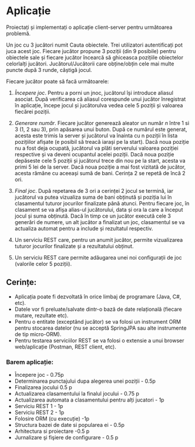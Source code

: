 # Aplicație

Proiectați și implementați o aplicație client-server pentru următoarea problemă.

Un joc cu 3 jucători numit Cauta obiectele. Trei utilizatori autentificați pot juca acest joc. Fiecare jucător propune 3 poziții (din 9 posibile) pentru obiectele sale și fiecare jucător încearcă să ghiceasca pozițiile obiectelor celorlalți jucători. Jucătorul/Jucătorii care obține/obțin cele mai multe puncte după 3 runde, câștigă jocul.

Fiecare jucător poate să facă următoarele:

1. _Începere joc_. Pentru a porni un jnoc, jucătorul își introduce aliasul asociat. După verificarea că aliasul corespunde unui jucător înregistrat în aplicație, începe jocul și jucătorulva vedea cele 5 poziții și valoarea fiecărei poziții.

2. _Generare număr_. Fiecare jucător generează aleator un număr _n_ între 1 si 3 (1, 2 sau 3), prin apăsarea unui buton. După ce numărul este generat, acesta este trimis la server și jucătorul va înainta cu n poziții în lista pozițiilor afișate (e posibil să treacă iarași pe la start). Dacă noua poziție nu a fost deja ocupată, jucătorul va plăti serverului valoarea poziției respective și va deveni ocupantul acelei poziții. Dacă noua poziție depăseste cele 5 poziții și jucătorul trece din nou pe la start, acesta va primi 5 lei de la server. Dacă noua poziție a mai fost vizitată de jucător, acesta rămâne cu aceeași sumă de bani. Cerința 2 se repetă de încă 2 ori.

3. _Final joc_. După repetarea de 3 ori a cerinței 2 jocul se termină, iar jucătorul va putea vizualiza suma de bani obținută și poziția lui în clasamentul tuturor jocurilor finalizate până atunci. Pentru fiecare joc, în clasament se va afișa alias-ul jucătorului, data și ora la care a început jocul și suma obținută. Dacă în timp ce un jucător execută cele 3 generări de numere, un alt jucător a finalizat un joc, clasamentul se va actualiza automat pentru a include și rezultatul respectiv.

4. Un serviciu REST care, pentru un anumit jucător, permite vizualizarea tuturor jocurilor finalizate și a rezultatului obținut.
5. Un serviciu REST care permite adăugarea unei noi configurații de joc (valorile celor 5 poziții).

## Cerințe:

- Aplicația poate fi dezvoltată în orice limbaj de programare (Java, C#, etc).
- Datele vor fi preluate/salvate dintr-o bază de date relațională (fiecare mutare, rezultate etc).
- Pentru o entitate (exceptând jucător) se va folosi un instrument ORM pentru stocarea datelor (nu se acceptă SpringJPA sau alte instrumente de tip micro-ORM).
- Pentru testarea serviciilor REST se va folosi o extensie a unui browser web/aplicație (Postman, REST client, etc).

### Barem aplicație:

- Începere joc - 0.75p
- Determinarea punctajului dupa alegerea unei poziții - 0.5p
- Finalizarea jocului 0.5 p
- Actualizarea clasamentului la finalul jocului - 0.75 p
- Actualizarea automata a clasamentului pentru alți jucatori - 1p
- Serviciu REST 1 - 1p
- Serviciu REST 2 - 1p
- Folosire ORM (cu execuție) -1p
- Structura bazei de date si popularea ei - 0.5p
- Arhitectura si proiectare -0.5 p
- Jurnalizare şi fişiere de configurare - 0.5 p

